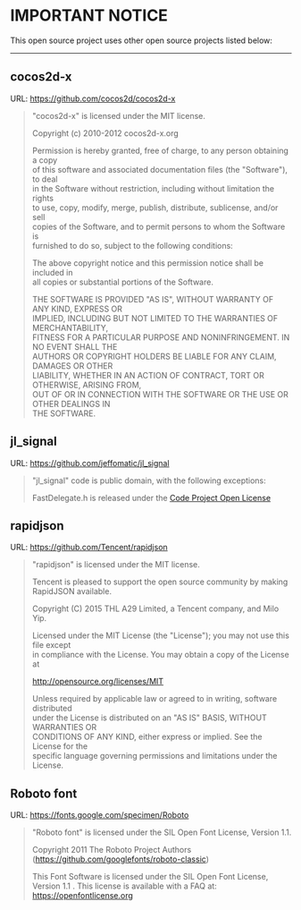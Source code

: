 # IMPORTANT NOTICE

This open source project uses other open source projects listed below:

------

## cocos2d-x
URL: https://github.com/cocos2d/cocos2d-x
>"cocos2d-x" is licensed under the MIT license.
>
>Copyright (c) 2010-2012 cocos2d-x.org
>
>Permission is hereby granted, free of charge, to any person obtaining a copy  
>of this software and associated documentation files (the "Software"), to deal  
>in the Software without restriction, including without limitation the rights  
>to use, copy, modify, merge, publish, distribute, sublicense, and/or sell  
>copies of the Software, and to permit persons to whom the Software is  
>furnished to do so, subject to the following conditions:
>
>The above copyright notice and this permission notice shall be included in  
>all copies or substantial portions of the Software.
>
>THE SOFTWARE IS PROVIDED "AS IS", WITHOUT WARRANTY OF ANY KIND, EXPRESS OR  
>IMPLIED, INCLUDING BUT NOT LIMITED TO THE WARRANTIES OF MERCHANTABILITY,  
>FITNESS FOR A PARTICULAR PURPOSE AND NONINFRINGEMENT. IN NO EVENT SHALL THE  
>AUTHORS OR COPYRIGHT HOLDERS BE LIABLE FOR ANY CLAIM, DAMAGES OR OTHER  
>LIABILITY, WHETHER IN AN ACTION OF CONTRACT, TORT OR OTHERWISE, ARISING FROM,  
>OUT OF OR IN CONNECTION WITH THE SOFTWARE OR THE USE OR OTHER DEALINGS IN  
>THE SOFTWARE.

## jl_signal
URL: https://github.com/jeffomatic/jl_signal
>"jl_signal" code is public domain, with the following exceptions:
>
>FastDelegate.h is released under the [Code Project Open License](http://www.codeproject.com/info/cpol10.aspx)

## rapidjson
URL: https://github.com/Tencent/rapidjson
>"rapidjson" is licensed under the MIT license.
>
>Tencent is pleased to support the open source community by making RapidJSON available.
>
>Copyright (C) 2015 THL A29 Limited, a Tencent company, and Milo Yip.
>
>Licensed under the MIT License (the "License"); you may not use this file except  
>in compliance with the License. You may obtain a copy of the License at
>
>http://opensource.org/licenses/MIT
>
>Unless required by applicable law or agreed to in writing, software distributed  
>under the License is distributed on an "AS IS" BASIS, WITHOUT WARRANTIES OR  
>CONDITIONS OF ANY KIND, either express or implied. See the License for the  
>specific language governing permissions and limitations under the License.

## Roboto font
URL: https://fonts.google.com/specimen/Roboto
>"Roboto font" is licensed under the SIL Open Font License, Version 1.1.
>
>Copyright 2011 The Roboto Project Authors (https://github.com/googlefonts/roboto-classic)
>
>This Font Software is licensed under the SIL Open Font License, Version 1.1 . This license is available with a FAQ at: https://openfontlicense.org
